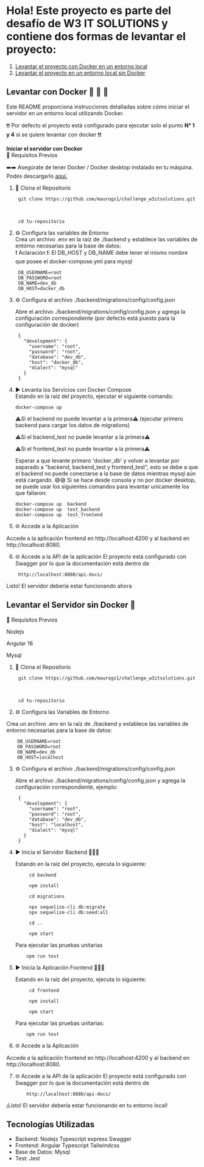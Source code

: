 # Hola! Este proyecto es parte del desafío de W3 IT SOLUTIONS y contiene dos formas de levantar el proyecto:

1. [Levantar el proyecto con Docker en un entorno local](#levantar-con-docker)
2. [Levantar el proyecto en un entorno local sin Docker](#levantar-el-servidor-sin-docker-)

## Levantar con Docker 🐳 🐳 🐳


Este README proporciona instrucciones detalladas sobre cómo iniciar el servidor en un entorno local utilizando Docker.

❗❗ Por defecto el proyecto está configurado para ejecutar solo el punto <b> N° 1 y 4</b> si se quiere levantar con docker ❗❗

<b>Iniciar el servidor con Docker</b> <br>
🔨 Requisitos Previos <br>

➡️➡️ Asegúrate de tener Docker / Docker desktop instalado en tu máquina. Podés descargarlo <a href="https://www.docker.com/products/docker-desktop/" target="_blank"> aquí. </a>


1. 🔄 Clona el Repositorio

        git clone https://github.com/maurogs1/challenge_w3itsolutions.git
   <br>
       
        cd tu-repositorio

2. ⚙️ Configura las variables de Entorno <br>
    Crea un archivo  .env en la raíz de ./backend y establece las variables de entorno necesarias para la base de datos: <br>
    ❗ Aclaración ❗: El DB_HOST y DB_NAME debe tener el mismo nombre que posee el docker-compose.yml para mysql
   
        DB_USERNAME=root
        DB_PASSWORD=root
        DB_NAME=dev_db
        DB_HOST=docker_db

3. ⚙️ Configura el archivo ./backend/migrations/config/config.json
    
    Abre el archivo ./backend/migrations/config/config.json y agrega la configuración correspondiente (por defecto está puesto para la configuración de docker)
   
        {
          "development": {
            "username": "root",
            "password": "root",
            "database": "dev_db",
            "host": "docker_db",
            "dialect": "mysql"
          }
        }

4.  ▶️ Levanta los Servicios con Docker Compose <br>
    Estando en la raiz del proyecto, ejecutar el siguiente comando:
    
        docker-compose up 

    ⚠️Si el backend no puede levantar a la primera⚠️ (ejecutar primero backend para cargar los datos de migrations)
    
    ⚠️Si el backend_test no puede levantar a la primera⚠️
    
    ⚠️Si el frontend_test no puede levantar a la primera⚠️️

     Esperar a que levante primero 'docker_db' y volver a levantar por separado a "backend, backend_test y frontend_test", esto se debe a que el backend no puede conectarse a la base de datos mientras mysql aún está cargando. 😅😅
     Si se hace desde consola y no por docker desktop, se puede usar los siguientes comandos para levantar unicamente los que fallaron:

        docker-compose up  backend
        docker-compose up  test_backend
        docker-compose up  test_frontend




 
5. 🌐 Accede a la Aplicación
   
Accede a la aplicación frontend en http://localhost:4200 y al backend en http://localhost:8080.

6. 🌐 Accede a la API de la aplicación
   El proyecto está configurado con Swagger por lo que la documentación está dentro de

        http://localhost:8080/api-docs/



Listo! El servidor debería estar funcionando ahora





## Levantar el Servidor sin Docker 🚀


 🔨 Requisitos Previos

   Nodejs
   
   Angular 16
   
   Mysql

1. 🔄 Clona el Repositorio

        git clone https://github.com/maurogs1/challenge_w3itsolutions.git
   <br>
       
        cd tu-repositorio

2. ⚙️ Configura las Variables de Entorno

Crea un archivo  .env en la raíz de ./backend y establece las variables de entorno necesarias para la base de datos:


        DB_USERNAME=root
        DB_PASSWORD=root
        DB_NAME=dev_db
        DB_HOST=localhost


3. ⚙️ Configura el archivo ./backend/migrations/config/config.json
    
    Abre el archivo ./backend/migrations/config/config.json y agrega la configuración correspondiente, ejemplo:
   
        {
          "development": {
            "username": "root",
            "password": "root",
            "database": "dev_db",
            "host": "localhost",
            "dialect": "mysql"
          }
        }

4. ▶️ Inicia el Servidor Backend 🚀🚀🚀

    Estando en la raíz del proyecto, ejecuta lo siguiente: 

            cd backend
        
            npm install
        
            cd migrations 
        
            npx sequelize-cli db:migrate
            npx sequelize-cli db:seed:all
        
            cd ..
        
            npm start
   Para ejecutar las pruebas unitarias

           npm run test

5. ▶️ Inicia la Aplicación Frontend 🚀🚀🚀

    Estando en la raíz del proyecto, ejecuta lo siguiente: 

            cd frontend
        
            npm install
            
            npm start
   
   Para ejecutar las pruebas unitarias:

           npm run test
   

6. 🌐 Accede a la Aplicación

Accede a la aplicación frontend en http://localhost:4200 y al backend en http://localhost:8080.

7. 🌐 Accede a la API de la aplicación
   El proyecto está configurado con Swagger por lo que la documentación está dentro de

           http://localhost:8080/api-docs/

        

¡Listo! El servidor debería estar funcionando en tu entorno local!



## Tecnologías Utilizadas

- Backend: Nodejs Typescript express Swagger
- Frontend: Angular Typescript Tailwindcss
- Base de Datos: Mysql
- Test: Jest



